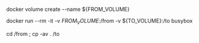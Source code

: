 docker volume create --name ${FROM_VOLUME}

docker run --rm -it -v ${FROM_VOLUME}$:/from -v ${TO_VOLUME}:/to busybox

cd /from ; cp -av . /to
